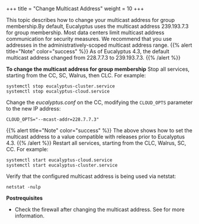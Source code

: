 +++
title = "Change Multicast Address"
weight = 10
+++

This topic describes how to change your multicast address for group membership.By default, Eucalyptus uses the multicast address 239.193.7.3 for group membership. Most data centers limit multicast address communication for security measures. We recommend that you use addresses in the administratively-scoped multicast address range. 
{{% alert title="Note" color="success" %}}
As of Eucalyptus 4.3, the default multicast address changed from 228.7.7.3 to 239.193.7.3. 
{{% /alert %}}


**To change the multicast address for group membership** Stop all services, starting from the CC, SC, Walrus, then CLC. For example: 

    systemctl stop eucalyptus-cluster.service
    systemctl stop eucalyptus-cloud.service

Change the *eucalyptus.conf* on the CC, modifying the `CLOUD_OPTS` parameter to the new IP address: 

    CLOUD_OPTS="--mcast-addr=228.7.7.3"


{{% alert title="Note" color="success" %}}
The above shows how to set the multicast address to a value compatible with releases prior to Eucalyptus 4.3. 
{{% /alert %}}
Restart all services, starting from the CLC, Walrus, SC, CC. For example: 

    systemctl start eucalyptus-cloud.service
    systemctl start eucalyptus-cluster.service

Verify that the configured multicast address is being used via netstat: 

    netstat -nulp

**Postrequisites** 

* Check the firewall after changing the multicast address. See for more information. 
